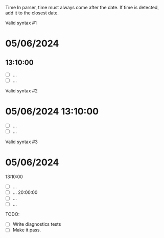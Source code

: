 Time
	In parser, time must always come after the date. If time is detected, add it to the closest date.

Valid syntax #1
<!-- skip -->
# 05/06/2024 
## 13:10:00
- [ ] ...
- [ ] ...

Valid syntax #2
<!-- skip -->
# 05/06/2024 13:10:00
- [ ] ...
- [ ] ...

Valid syntax #3
# 05/06/2024 
13:10:00
- [ ] ...
- [ ] ...
20:00:00 
- [ ] ...
- [ ] ...

TODO:
- [ ] Write diagnostics tests
- [ ] Make it pass.
